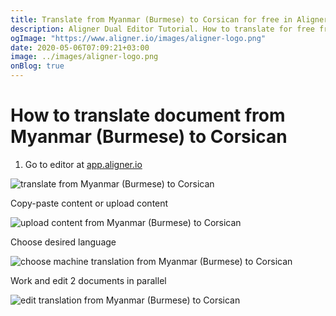 ```yaml
---
title: Translate from Myanmar (Burmese) to Corsican for free in Aligner Editor
description: Aligner Dual Editor Tutorial. How to translate for free from Myanmar (Burmese) to Corsican. Aligner is multilingual document management platform. 
ogImage: "https://www.aligner.io/images/aligner-logo.png"
date: 2020-05-06T07:09:21+03:00
image: ../images/aligner-logo.png
onBlog: true
---
```


# How to translate document from Myanmar (Burmese) to Corsican

1. Go to editor at [app.aligner.io](https://app.aligner.io "Aligner App web page")

![translate from Myanmar (Burmese) to Corsican](../aligner-blank-editor.png "translate from Myanmar (Burmese) to Corsican")

Copy-paste content or upload content

![upload content from Myanmar (Burmese) to Corsican](../aligner-uploaded-document.png "upload content from Myanmar (Burmese) to Corsican")

Choose desired language

![choose machine translation from Myanmar (Burmese) to Corsican](../aligner-language-dropdown.png "choose machine translation from Myanmar (Burmese) to Corsican")

Work and edit 2 documents in parallel

![edit translation from Myanmar (Burmese) to Corsican](../aligner-double-sitded-editor.png "edit translation from Myanmar (Burmese) to Corsican")


